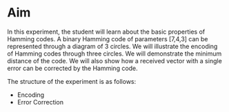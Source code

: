 # Aim

In this experiment, the student will learn about the basic properties of Hamming codes. A binary Hamming code of parameters [7,4,3] can be represented through a diagram of 3 circles. We will illustrate the encoding of Hamming codes through three circles. We will demonstrate the minimum distance of the code. We will also show how a received vector with a single error can be corrected by the Hamming code.

The structure of the experiment is as follows:

- Encoding
- Error Correction
